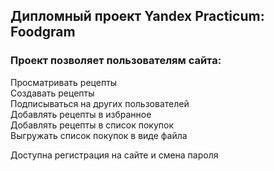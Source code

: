 ## Дипломный проект Yandex Practicum: Foodgram
### Проект позволяет пользователям сайта:
Просматривать рецепты  
Создавать рецепты  
Подписываться на других пользователей  
Добавлять рецепты в избранное  
Добавлять рецепты в список покупок  
Выгружать список покупок в виде файла  

Доступна регистрация на сайте и смена пароля
